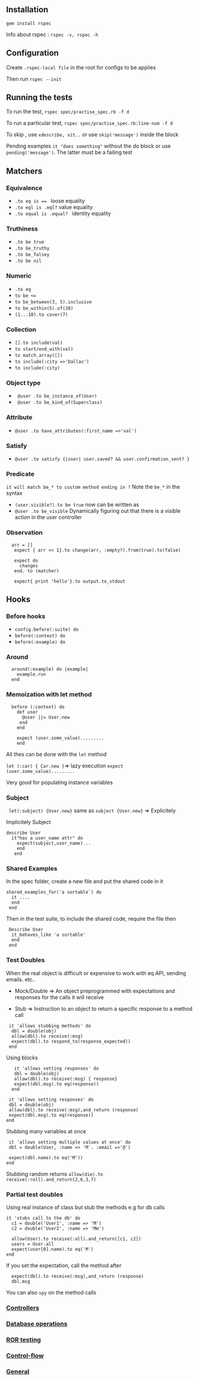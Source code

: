 ## Installation

`gem install rspec`

Info about rspec :
`rspec -v, rspec -h`

## Configuration

Create `.rspec-local file` in the root for configs to be applies

Then run `rspec --init`

## Running the tests

To run the test, `rspec spec/practise_spec.rb -f d` 

To run a particular test, `rspec spec/practise_spec.rb:line-num -f d`

To skip , use `xdescribe, xit..` or use `skip('message')` inside the block

Pending examples `it "does something"` without the do block or use `pending('message')`. The latter must be a failing test

## Matchers
### Equivalence 
- `.to eq is == ` loose equality
- `.to eql is .eql?` value equality
- `.to equal is .equal? ` identity equality

### Truthiness
- `.to be true`
- `.to be_truthy`
- `.to be_falsey`
- `.to be nil`

### Numeric
- `.to eq`
- `to be <=`
- `to be_between(3, 5).inclusive`
- `to be_within(5).of(38)`
- `(1...10).to cover(7)`

### Collection
- `[].to include(val)`
- `to start/end_with(val)`
- `to match_array([])`
- `to include(:city =>'Dallas')`
- `to include(:city)`

### Object type
- ` @user .to be_instance_of(User)`
- ` @user .to be_kind_of(Superclass)`

### Attribute
- `@user .to have_attributes(:first_name =>'val')`

### Satisfy
- `@user .to satisfy {|user| user.saved? && user.confirmation_sent? }`

### Predicate
`it will match be_* to custom method ending in ?`
Note the `be_*` in the syntax

- `(user.visible?).to be true` now can be written as
- `@user .to be_visible`
Dynamically figuring out that there is a visible action in the user controller

### Observation
``` 
  arr = []
   expect { arr << 1}.to change(arr, :empty?).from(true).to(false)

   expect do
     changes
   end. to (matcher)

   expect{ print 'hello'}.to output.to_stdout

```

## Hooks
### Before hooks
- `config.before(:suite) do`
- `before(:context) do`
- `before(:example) do`

### Around

```
  around(:example) do |example| 
    example.run
  end
```
### Memoization with let method

```
  before (:context) do
    def user
      @user ||= User.new
     end
    end

    expect (user.some_value).........
    end
   ```  

   All thes can be done with the `let` method

   `let (:car) { Car.new }`=> lazy execution
   `expect (user.some_value).........`

   Very good for populating instance variables

   ### Subject

   ` let(:subject) {User.new}` same as `subject {User.new}` => Explicitely

   Implicitely Subject
   ```
   describe User
     it"has a user_name attr" do
       expect(subject,user_name)...
       end
      end
``` 

### Shared Examples

In the spec folder, create a new file and put the shared code in it
```
shared_examples_for('a sortable`) do
  it ....
  end
 end
 ```

 Then in the test suite, to include the shared code, require the file then
 ```
  Describe User
   it_behaves_like 'a sortable'
   end
  end
  ```  

  ### Test Doubles
  When the real object is difficult or expensive to work with eq API, sending emails. etc..

  - Mock/Double => An object preprogrammed with expectations and responses for the calls it will receive

  - Stub => Instruction to an object to return a specific response to a method call
 ```
  it 'allows stubbing methods' do
   dbl = double(obj)
   allow(dbl).to receive(:msg)
   expect(dbl).to respond_to(response_expected))
  end
  ``` 
  Using blocks
```
   it 'allows setting responses' do
   dbl = double(obj)
   allow(dbl).to receive(:msg) { response}
   expect(dbl.msg).to eq(response))
  end
  ```

  ```
   it 'allows setting responses' do
   dbl = double(obj)
   allow(dbl).to receive(:msg),and_return (response)
   expect(dbl.msg).to eq(response))
  end
  ```
  Stubbing many variables at once

  ```
   it 'allows setting multiple values at once' do
   dbl = double(User, :name => 'M'. :email =>'@')
   
   expect(dbl.name).to eq('M'))
  end
  ```

  Stubbing random returns
  `allow(die).to receive(:roll).and_return(2,6,3,7)`

  ### Partial test doubles

  Using real instance of class but stub the methods e.g for db calls

  ```
  it 'stubs call to the db' do
    c1 = double('User1', :name => 'M')
    c2 = double('User2', :name => 'Mm')

    allow(User).to receive(:all).and_return([c1, c2])
    users = User.all
    expect(user[0].name).to eq('M')
  end
  ```  

  If you set the expectation, call the method after
  ```
    expect(dbl).to receive(:msg),and_return (response)
    dbl.msg
  ```

  You can also `spy` on the method calls


### [Controllers](controllers.md)

### [Database operations](database.md)

### [ROR testing](ror-testing.md)

### [Control-flow](control-flow.md)

### [General](README.md)